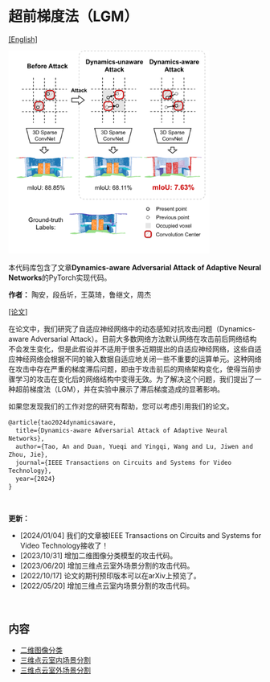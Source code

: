 # 超前梯度法（LGM）

[[English]](README.md)

<p float="left">
    <img src="img/figure1.png" width="400"/>
</p>

本代码库包含了文章**Dynamics-aware Adversarial Attack of Adaptive Neural Networks**的PyTorch实现代码。

**作者：** 陶安，段岳圻，王英琦，鲁继文，周杰

[[论文]](https://arxiv.org/abs/2210.08159)

在论文中，我们研究了自适应神经网络中的动态感知对抗攻击问题（Dynamics-aware Adversarial Attack）。目前大多数网络方法默认网络在攻击前后网络结构不会发生变化，但是此假设并不适用于很多近期提出的自适应神经网络，这些自适应神经网络会根据不同的输入数据自适应地关闭一些不重要的运算单元。这种网络在攻击中存在严重的梯度滞后问题，即由于攻击前后的网络架构变化，使得当前步骤学习的攻击在变化后的网络结构中变得无效。为了解决这个问题，我们提出了一种超前梯度法（LGM），并在实验中展示了滞后梯度造成的显著影响。

如果您发现我们的工作对您的研究有帮助，您可以考虑引用我们的论文。

```
@article{tao2024dynamicsaware,
  title={Dynamics-aware Adversarial Attack of Adaptive Neural Networks},
  author={Tao, An and Duan, Yueqi and Yingqi, Wang and Lu, Jiwen and Zhou, Jie},
  journal={IEEE Transactions on Circuits and Systems for Video Technology},
  year={2024}
}
```

&nbsp;

**更新：** 

- [2024/01/04] 我们的文章被IEEE Transactions on Circuits and Systems for Video Technology接收了！
- [2023/10/31] 增加二维图像分类模型的攻击代码。
- [2023/06/20] 增加三维点云室外场景分割的攻击代码。
- [2022/10/17] 论文的期刊预印版本可以在arXiv上预览了。
- [2022/05/20] 增加三维点云室内场景分割的攻击代码。

&nbsp;

## 内容

- [二维图像分类](2D/)
- [三维点云室内场景分割](3D/indoor_scene/)
- [三维点云室外场景分割](3D/outdoor_scene/)
